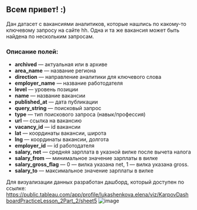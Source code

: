 ## **Всем привет! :)**

Дан датасет с вакансиями аналитиков, которые нашлись по какому-то ключевому запросу на сайте hh. 
Одна и та же вакансия может быть найдена по нескольким запросам. 

### Описание полей:

* **archived** — актуальная или в архиве
* **area_name** — название региона 
* **direction** — направление аналитики для ключевого слова
* **employer_name** — название работодателя 
* **level** — уровень позиции
* **name** — название вакансии
* **published_at** — дата публикации 
* **query_string** — поисковый запрос
* **type** — тип поискового запроса (навык/профессия)
* **url** — ссылка на вакансию
* **vacancy_id** — id вакансии
* **lat** — координаты вакансии, широта
* **lng** — координаты вакансии, долгота
* **employer_id** — id работодателя 
* **salary, net** — средняя зарплата в указной вилке после вычета налога
* **salary_from** — минимальное значение зарплаты в вилке
* **salary_gross_flag** — 0 — вилка указана net, 1 — вилка указана gross.
* **salary_to** — максимальное значение зарплаты в вилке

Для визуализации данных разработан дашборд, который доступен по ссылке: https://public.tableau.com/app/profile/lukashenkova.elena/viz/KarpovDashboardPracticeLesson_2Part_2/sheet5
![image](https://github.com/S1lencena/Tableau_dashboard_vacancies/assets/140109674/eb1571fb-bf20-4dc9-a3d6-21ae11a3d965)
